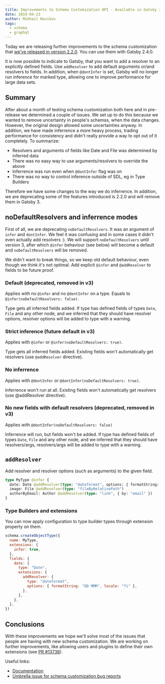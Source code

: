 ```yaml
---
title: Improvements to Schema Customization API - Available in Gatsby 2.4.0
date: 2019-04-23
author: Mikhail Novikov
tags:
  - schema
  - graphql
---
```


Today we are releasing further improvements to the schema customization that [we've released in version 2.2.0](/blog/2019-03-18-releasing-new-schema-customization). You can use them with Gatsby 2.4.0.

It is now possible to indicate to Gatsby, that you want to add a resolver to an explicitly defined fields. Use `addResolver` to add default arguments or/and resolvers to fields. In addition, when `@dontInfer` is set, Gatsby will no longer run inference for marked type, allowing one to improve performance for large data sets.

## Summary

After about a month of testing schema customization both here and in pre-release we determined a couple of issues. We set up to do this because we wanted to remove uncertainty in people's schemas, when the data changes. However, the original design allowed some uncertainties anyway. In addition, we have made inferrence a more heavy process, trading performance for consistency and didn't really provide a way to opt out of it completely. To summarize:

- Resolvers and arguments of fields like Date and File was determined by inferred data
- There was no easy way to use arguments/resolvers to override the above
- Inferrence was run even when `@dontInfer` flag was on
- There was no way to control inference outside of SDL, eg in Type Builders

Therefore we have some changes to the way we do inferrence. In addition, we are deprecating some of the features introduced is 2.2.0 and will remove them in Gatsby 3.

## noDefaultResolvers and inferrence modes

First of all, we are deprecating `noDefaultResolvers`. It was an argument of `infer` and `dontInfer`. We feel it was confusing and in some cases it didn't even actually add resolvers :). We will support `noDefaultResolvers` until version 3, after which `@infer` behaviour (see below) will become a default and `noDefaultResolvers` will be removed.

We didn't want to break things, so we keep old default behaviour, even though we think it's not optimal. Add explicit `@infer` and `@addResolver` to fields to be future proof.

### Default (deprecated, removed in v3)

Applies with no `@infer` and no `@dontInfer` on a type. Equals to `@infer(noDefaultResolvers: false)`.

Type gets all inferred fields added. If type has defined fields of types `Date`, `File` and any other node, and we inferred that they should have resolver options, resolver options will be added to type with a warning.

### Strict inference (future default in v3)

Applies with `@infer` or `@infer(noDefaultResolvers: true)`.

Type gets all inferred fields added. Existing fields won't automatically get resolvers (use `@addResolver` directive).

### No inferrence

Applies with `@dontInfer` or `@dontInfer(noDefaultResolvers: true)`.

Inferrence won't run at all. Existing fields won't automatically get resolvers (use @addResolver directive).

### No new fields with default resolvers (deprecated, removed in v3)

Applies with `@dontInfer(noDefaultResolvers: false)`

Inferrence will run, but fields won't be added. If type has defined fields of types `Date`, `File` and any other node, and we inferred that they should have resolvers/args, resolvers/args will be added to type with a warning.

## `addResolver`

Add resolver and resolver options (such as arguments) to the given field.

```graphql
type MyType @infer {
  date: Date @addResolver(type: "dateformat", options: { formatString: "DD MMM", locale: "fi" })
  image: File @addResolver(type: "fileByRelativePath")
  authorByEmail: Author @addResolver(type: "link", { by: "email" })
}
```

### Type Builders and extensions

You can now apply configuration to type builder types through extension property on them.

```js
schema.createObjectType({
  name: MyType,
  extensions: {
    infer: true,
  },
  fields: {
    date: {
      type: "Date",
      extensions: {
        addResolver: {
          type: "dateformat",
          options: { formatString: "DD MMM", locale: "fi" },
        },
      },
    },
  },
})
```

## Conclusions

With these improvements we hope we'll solve most of the issues that people are having with new schema customization. We are working on further improvements, like allowing users and plugins to define their own extensions (see [PR #13738](https://github.com/gatsbyjs/gatsby/pull/13738)).

Useful links:

- [Documentation]()
- [Umbrella issue for schema customization bug reports](https://github.com/gatsbyjs/gatsby/issues/12272)

